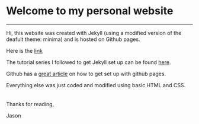 # Welcome to my personal website 
---
Hi, this website was created with Jekyll (using a modified version of the deafult theme: minima) and is hosted on Github pages.

Here is the <a href="https://1999jasontang.github.io" target="_blank">link</a>

The tutorial series I followed to get Jekyll set up can be found <a href="https://www.youtube.com/watch?v=T1itpPvFWHI&list=PLLAZ4kZ9dFpOPV5C5Ay0pHaa0RJFhcmcB" target="_blank">here</a>.

Github has a <a href="https://guides.github.com/features/pages/" target="_blank">great article</a> on how to get set up with github pages.

Everything else was just coded and modified using basic HTML and CSS.\
<br></br>
Thanks for reading,

Jason

